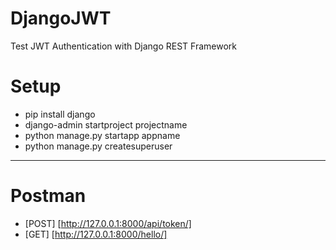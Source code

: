 # DjangoJWT
Test JWT Authentication with Django REST Framework

# Setup
- pip install django
- django-admin startproject projectname
- python manage.py startapp appname
- python manage.py createsuperuser


------------------------------------------
# Postman
- [POST] [http://127.0.0.1:8000/api/token/]
- [GET] [http://127.0.0.1:8000/hello/]
